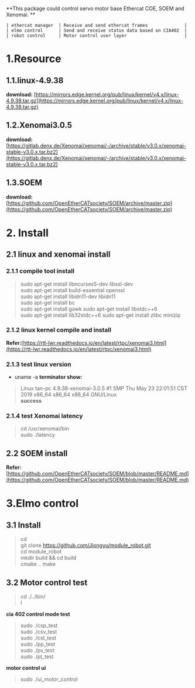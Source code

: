 
**This package could control servo motor base Ethercat COE, SOEM and Xenomai. **

    | ethercat manager  | Receive and send ethercat frames              |
    | elmo control      | Send and receive status data based on CIA402  |
    | robot control     | Motor control user layer                      |
    
    

# 1.Resource

## 1.1.linux-4.9.38

**download:** [https://mirrors.edge.kernel.org/pub/linux/kernel/v4.x/linux-4.9.38.tar.gz](https://mirrors.edge.kernel.org/pub/linux/kernel/v4.x/linux-4.9.38.tar.gz)

## 1.2.Xenomai3.0.5

**download:** [https://gitlab.denx.de/Xenomai/xenomai/-/archive/stable/v3.0.x/xenomai-stable-v3.0.x.tar.bz2](https://gitlab.denx.de/Xenomai/xenomai/-/archive/stable/v3.0.x/xenomai-stable-v3.0.x.tar.bz2)

## 1.3.SOEM

**download:** [https://github.com/OpenEtherCATsociety/SOEM/archive/master.zip](https://github.com/OpenEtherCATsociety/SOEM/archive/master.zip)

# 2. Install

## 2.1 linux and xenomai install

### 2.1.1 compile tool install

> sudo apt-get install libncurses5-dev libssl-dev   
> sudo apt-get install build-essential openssl  
> sudo apt-get install libidn11-dev libidn11    
> sudo apt-get install bc   
> sudo apt-get install gawk 
> sudo apt-get install libstdc++6   
> sudo apt-get install lib32stdc++6 
> sudo apt-get install zlibc minizip    

### 2.1.2 linux kernel compile and  install
**Refer:**[https://rtt-lwr.readthedocs.io/en/latest/rtpc/xenomai3.html](https://rtt-lwr.readthedocs.io/en/latest/rtpc/xenomai3.html)


### 2.1.3 test linux version
* uname -a
**terminator show:**
> Linux tan-pc 4.9.38-xenomai-3.0.5 #1 SMP Thu May 23 22:01:51 CST 2019 x86_64 x86_64 x86_64 GNU/Linux  
**success**

### 2.1.4 test Xenomai latency
> cd /usr/xenomai/bin   
> sudo ./latency      


## 2.2 SOEM install
**Refer:**[https://github.com/OpenEtherCATsociety/SOEM/blob/master/README.md](https://github.com/OpenEtherCATsociety/SOEM/blob/master/README.md)


# 3.Elmo control

## 3.1 Install
 > cd   
 > git clone https://github.com/Jiongyu/module_robot.git    
 > cd module_robot  
 > mkdir build && cd build  
 > cmake .. 
 > make 

## 3.2 Motor control test

> cd ./../bin/  
> l 

**cia 402 control mode test**
> sudo ./csp_test   
> sudo ./csv_test   
> sudo ./cst_test   
> sudo ./pp_test    
> sudo ./pv_test    
> sudo ./pt_test    

**motor control ui**
> sudo ./ui_motor_control   